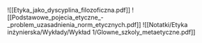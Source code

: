 ![[Etyka_jako_dyscyplina_filozoficzna.pdf]]
![[Podstawowe_pojecia_etyczne_-_problem_uzasadnienia_norm_etycznych.pdf]]
![[Notatki/Etyka inżynierska/Wykłady/Wykład 1/Glowne_szkoly_metaetyczne.pdf]]